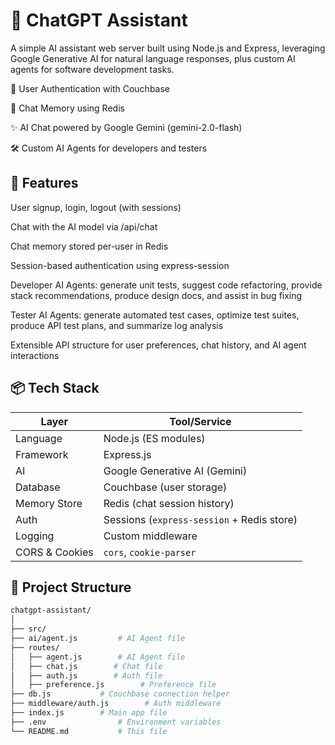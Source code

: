 

# 🤖 ChatGPT Assistant

A simple AI assistant web server built using Node.js and Express, leveraging Google Generative AI for natural language responses, plus custom AI agents for software development tasks.

🔐 User Authentication with Couchbase

🧠 Chat Memory using Redis

✨ AI Chat powered by Google Gemini (gemini-2.0-flash)

🛠 Custom AI Agents for developers and testers





## 🚀 Features

User signup, login, logout (with sessions)

Chat with the AI model via /api/chat

Chat memory stored per-user in Redis

Session-based authentication using express-session

Developer AI Agents: generate unit tests, suggest code refactoring, provide stack recommendations, produce design docs, and assist in bug fixing

Tester AI Agents: generate automated test cases, optimize test suites, produce API test plans, and summarize log analysis

Extensible API structure for user preferences, chat history, and AI agent interactions




## 📦 Tech Stack

| Layer         | Tool/Service             |
|---------------|--------------------------|
| Language      | Node.js (ES modules)     |
| Framework     | Express.js               |
| AI            | Google Generative AI (Gemini) |
| Database      | Couchbase (user storage) |
| Memory Store  | Redis (chat session history) |
| Auth          | Sessions (`express-session` + Redis store) |
| Logging       | Custom middleware        |
| CORS & Cookies| `cors`, `cookie-parser`  |





## 📂 Project Structure

```bash
chatgpt-assistant/
│
├── src/
├── ai/agent.js         # AI Agent file
├── routes/
│   ├── agent.js        # AI Agent file
│   ├── chat.js        # Chat file
│   ├── auth.js        # Auth file
│   ├── preference.js        # Preference file
├── db.js           # Couchbase connection helper
├── middleware/auth.js        # Auth middleware
├── index.js        # Main app file
├── .env                # Environment variables
└── README.md           # This file
